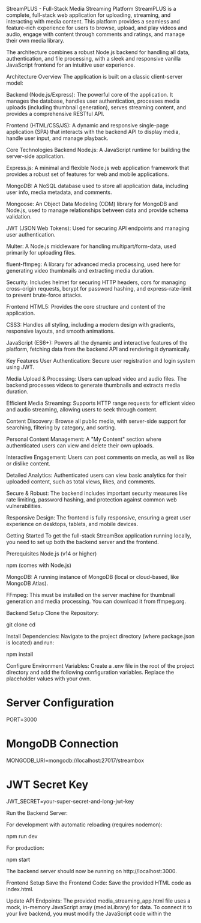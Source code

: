 StreamPLUS - Full-Stack Media Streaming Platform
StreamPLUS is a complete, full-stack web application for uploading, streaming, and interacting with media content. This platform provides a seamless and feature-rich experience for users to browse, upload, and play videos and audio, engage with content through comments and ratings, and manage their own media library.

The architecture combines a robust Node.js backend for handling all data, authentication, and file processing, with a sleek and responsive vanilla JavaScript frontend for an intuitive user experience.

Architecture Overview
The application is built on a classic client-server model:

Backend (Node.js/Express): The powerful core of the application. It manages the database, handles user authentication, processes media uploads (including thumbnail generation), serves streaming content, and provides a comprehensive RESTful API.

Frontend (HTML/CSS/JS): A dynamic and responsive single-page application (SPA) that interacts with the backend API to display media, handle user input, and manage playback.

Core Technologies
Backend
Node.js: A JavaScript runtime for building the server-side application.

Express.js: A minimal and flexible Node.js web application framework that provides a robust set of features for web and mobile applications.

MongoDB: A NoSQL database used to store all application data, including user info, media metadata, and comments.

Mongoose: An Object Data Modeling (ODM) library for MongoDB and Node.js, used to manage relationships between data and provide schema validation.

JWT (JSON Web Tokens): Used for securing API endpoints and managing user authentication.

Multer: A Node.js middleware for handling multipart/form-data, used primarily for uploading files.

fluent-ffmpeg: A library for advanced media processing, used here for generating video thumbnails and extracting media duration.

Security: Includes helmet for securing HTTP headers, cors for managing cross-origin requests, bcrypt for password hashing, and express-rate-limit to prevent brute-force attacks.

Frontend
HTML5: Provides the core structure and content of the application.

CSS3: Handles all styling, including a modern design with gradients, responsive layouts, and smooth animations.

JavaScript (ES6+): Powers all the dynamic and interactive features of the platform, fetching data from the backend API and rendering it dynamically.

Key Features
User Authentication: Secure user registration and login system using JWT.

Media Upload & Processing: Users can upload video and audio files. The backend processes videos to generate thumbnails and extracts media duration.

Efficient Media Streaming: Supports HTTP range requests for efficient video and audio streaming, allowing users to seek through content.

Content Discovery: Browse all public media, with server-side support for searching, filtering by category, and sorting.

Personal Content Management: A "My Content" section where authenticated users can view and delete their own uploads.

Interactive Engagement: Users can post comments on media, as well as like or dislike content.

Detailed Analytics: Authenticated users can view basic analytics for their uploaded content, such as total views, likes, and comments.

Secure & Robust: The backend includes important security measures like rate limiting, password hashing, and protection against common web vulnerabilities.

Responsive Design: The frontend is fully responsive, ensuring a great user experience on desktops, tablets, and mobile devices.

Getting Started
To get the full-stack StreamBox application running locally, you need to set up both the backend server and the frontend.

Prerequisites
Node.js (v14 or higher)

npm (comes with Node.js)

MongoDB: A running instance of MongoDB (local or cloud-based, like MongoDB Atlas).

FFmpeg: This must be installed on the server machine for thumbnail generation and media processing. You can download it from ffmpeg.org.

Backend Setup
Clone the Repository:

git clone <your-repository-url>
cd <repository-folder>

Install Dependencies:
Navigate to the project directory (where package.json is located) and run:

npm install

Configure Environment Variables:
Create a .env file in the root of the project directory and add the following configuration variables. Replace the placeholder values with your own.

# Server Configuration
PORT=3000

# MongoDB Connection
MONGODB_URI=mongodb://localhost:27017/streambox

# JWT Secret Key
JWT_SECRET=your-super-secret-and-long-jwt-key

Run the Backend Server:

For development with automatic reloading (requires nodemon):

npm run dev

For production:

npm start

The backend server should now be running on http://localhost:3000.

Frontend Setup
Save the Frontend Code:
Save the provided HTML code as index.html.

Update API Endpoints:
The provided media_streaming_app.html file uses a mock, in-memory JavaScript array (mediaLibrary) for data. To connect it to your live backend, you must modify the JavaScript code within the <script> tag.

Replace the mock data and functions with fetch() calls to your backend API. For example, to load media, you would change renderMediaGrid() to fetch from http://localhost:3000/api/media.

Run the Frontend:
Open the index.html file in a modern web browser. Once you have updated the JavaScript to communicate with your backend, the application will be fully functional.

API Endpoints Overview
The backend provides the following RESTful API endpoints:

Authentication

POST /api/register: Create a new user account.

POST /api/login: Log in a user and receive a JWT.

Media

POST /api/media/upload: Upload a new media file (requires authentication).

GET /api/media: Get a paginated list of all public media.

GET /api/media/:id: Get details for a single media item.

GET /api/media/:id/stream: Stream a media file.

GET /api/user/media: Get all media uploaded by the authenticated user.

DELETE /api/media/:id: Delete a media item (requires ownership).

Comments & Ratings

GET /api/media/:id/comments: Get comments for a media item.

POST /api/media/:id/comments: Add a comment (requires authentication).

DELETE /api/comments/:id: Delete a comment (requires ownership).

POST /api/media/:id/rate: Like or dislike a media item (requires authentication).

Other

GET /api/search: Search for media based on a query.

GET /api/analytics/overview: Get analytics for the authenticated user's content.

GET /health: A health check endpoint for the server.
